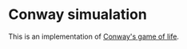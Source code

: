 # Conway simualation

This is an implementation of [Conway's game of life](https://en.wikipedia.org/wiki/Conway%27s_Game_of_Life).
